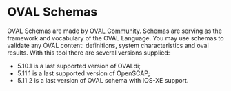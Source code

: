 # OVAL Schemas

OVAL Schemas are made by [OVAL Community](https://github.com/OVAL-Community/OVAL). Schemas are serving as the framework and vocabulary of the OVAL Language. You may use schemas to validate any OVAL content: definitions, system characteristics and oval results. With this tool there are several versions supplied:
- 5.10.1 is a last supported version of OVALdi;
- 5.11.1 is a last supported version of OpenSCAP;
- 5.11.2 is a last version of OVAL schema with IOS-XE support.